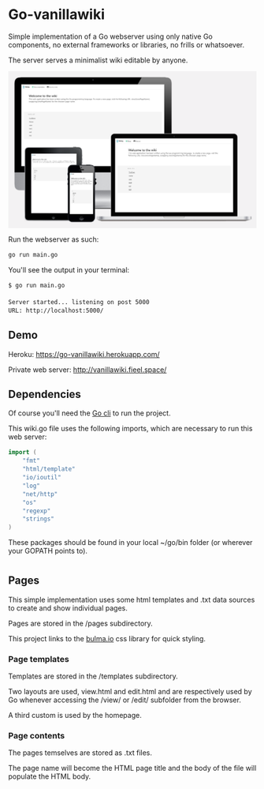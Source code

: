 # Go-vanillawiki

Simple implementation of a Go webserver using only native Go components, no external frameworks or libraries, no frills or whatsoever.

The server serves a minimalist wiki editable by anyone.


<img align="center" src="docs/devices-mock-screenshot.PNG">

Run the webserver as such:

```bash
go run main.go
```

You'll see the output in your terminal:
```bash
$ go run main.go

Server started... listening on post 5000
URL: http://localhost:5000/
```

## Demo

Heroku: https://go-vanillawiki.herokuapp.com/

Private web server: http://vanillawiki.fieel.space/

## Dependencies

Of course you'll need the [Go cli](https://golang.org/dl/) to run the project.

This wiki.go file uses the following imports, which are necessary to run this web server:

```go
import (
	"fmt"
	"html/template"
	"io/ioutil"
	"log"
	"net/http"
	"os"
	"regexp"
	"strings"
)
```

These packages should be found in your local ~/go/bin folder (or wherever your GOPATH points to).

#

## Pages 

This simple implementation uses some html templates and .txt data sources to create and show individual pages.

Pages are stored in the /pages subdirectory.

This project links to the [bulma.io](https://bulma.io) css library for quick styling.

### Page templates

Templates are stored in the /templates subdirectory.

Two layouts are used, view.html and edit.html and are respectively used by Go whenever accessing the /view/ or /edit/ subfolder from the browser.

A third custom is used by the homepage.

### Page contents

The pages temselves are stored as .txt files.

The page name will become the HTML page title and the body of the file will populate the HTML body.